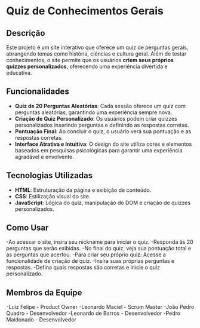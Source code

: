 # Quiz de Conhecimentos Gerais

## Descrição

Este projeto é um site interativo que oferece um quiz de perguntas gerais, abrangendo temas como história, ciências e cultura geral. Além de testar conhecimentos, o site permite que os usuários **criem seus próprios quizzes personalizados**, oferecendo uma experiência divertida e educativa.

## Funcionalidades

- **Quiz de 20 Perguntas Aleatórias**: Cada sessão oferece um quiz com perguntas aleatórias, garantindo uma experiência sempre nova.
- **Criação de Quiz Personalizado**: Os usuários podem criar quizzes personalizados inserindo perguntas e definindo as respostas corretas.
- **Pontuação Final**: Ao concluir o quiz, o usuário verá sua pontuação e as respostas corretas.
- **Interface Atrativa e Intuitiva**: O design do site utiliza cores e elementos baseados em pesquisas psicológicas para garantir uma experiência agradável e envolvente.

## Tecnologias Utilizadas

- **HTML**: Estruturação da página e exibição de conteúdo.
- **CSS**: Estilização visual do site.
- **JavaScript**: Lógica do quiz, manipulação do DOM e criação de quizzes personalizados.

## Como Usar
-Ao acessar o site, insira seu nickname para iniciar o quiz.
-Responda às 20 perguntas que serão exibidas.
-No final do quiz, veja sua pontuação total e as perguntas que acertou.
-Para criar seu próprio quiz: Acesse a funcionalidade de criação de quiz.
-Insira suas próprias perguntas e respostas.
-Defina quais respostas são corretas e inicie o quiz personalizado.

## Membros da Equipe
-Luiz Felipe - Product Owner
-Leonardo Maciel - Scrum Master
-João Pedro Quadro - Desenvolvedor
-Leonardo de Barros - Desenvolvedor
-Pedro Maldonado - Desenvolvedor
